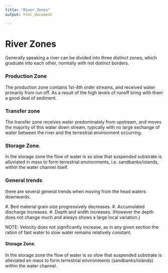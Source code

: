 ```yaml
---
title: "River Zones"
output: html_document

---
```


# River Zones
Generally speaking a river can be divided into three distinct zones, which graduate into each other, normally with not distinct borders. 

### Production Zone  
The production zone contains 1st-4th  order streams, and received water primarily from run off. As a result of the high levels of runoff bring with them a good deal of sediment. 

### Transfer zone
The transfer zone receives water predominately from upstream, and moves the majority of this water down stream, typically with no large exchange of water between the river and the terrestrial environment occurring. 

### Storage Zone. 
In the storage zone the flow of water is so slow that suspended substrate is alluviated in mass to form terrestrial environments, i.e. sandbanks/islands, within the water channel itself. 

### General trends 
there are several general trends when moving from the head waters downwards. 

 #. Bed material grain size progressively decreases. 
 #. Accumulated discharge increases. 
 #. Depth and width increases. (However the depth does not change much and always shows a large local variation.)

NOTE: Velocity does not significantly increase, as in any given section the ration of fast water to slow water remains relatively constant. 


#### Storage Zone. 
In the storage zone the flow of water is so slow that suspended substrate is alleviated en mass to form terrestrial environments (sandbanks/islands) within the water channel. 


